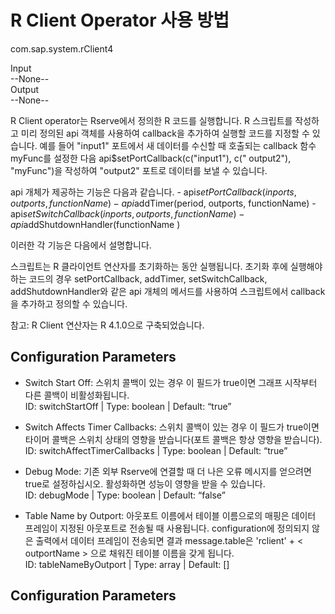 # R Client Operator 사용 방법

com.sap.system.rClient4<br>

Input<br>
--None--<br>
Output<br>
--None--<br>

R Client operator는 Rserve에서 정의한 R 코드를 실행합니다. R 스크립트를 작성하고 미리 정의된 api 객체를 사용하여 callback을 추가하여 실행할 코드를 지정할 수 있습니다. 예를 들어 "input1" 포트에서 새 데이터를 수신할 때 호출되는 callback 함수 myFunc를 설정한 다음 api$setPortCallback(c("input1"), c(" output2"), "myFunc")을 작성하여 "output2" 포트로 데이터를 보낼 수 있습니다.<br>

api 개체가 제공하는 기능은 다음과 같습니다. - api$setPortCallback(inports, outports, functionName) - api$addTimer(period, outports, functionName) - api$setSwitchCallback(inports, outports, functionName) - api$addShutdownHandler(functionName )<br>

이러한 각 기능은 다음에서 설명합니다.<br>

스크립트는 R 클라이언트 연산자를 초기화하는 동안 실행됩니다. 초기화 후에 실행해야 하는 코드의 경우 setPortCallback, addTimer, setSwitchCallback, addShutdownHandler와 같은 api 개체의 메서드를 사용하여 스크립트에서 callback을 추가하고 정의할 수 있습니다.

참고: R Client 연산자는 R 4.1.0으로 구축되었습니다.

## Configuration Parameters
- Switch Start Off: 스위치 콜백이 있는 경우 이 필드가 true이면 그래프 시작부터 다른 콜백이 비활성화됩니다.<br>
ID: switchStartOff | Type: boolean | Default: “true”

- Switch Affects Timer Callbacks: 스위치 콜백이 있는 경우 이 필드가 true이면 타이머 콜백은 스위치 상태의 영향을 받습니다(포트 콜백은 항상 영향을 받습니다).<br>
ID: switchAffectTimerCallbacks | Type: boolean | Default: “true”

- Debug Mode: 기존 외부 Rserve에 연결할 때 더 나은 오류 메시지를 얻으려면 true로 설정하십시오. 활성화하면 성능이 영향을 받을 수 있습니다.<br>
ID: debugMode | Type: boolean | Default: “false”

- Table Name by Outport: 아웃포트 이름에서 테이블 이름으로의 매핑은 데이터 프레임이 지정된 아웃포트로 전송될 때 사용됩니다. configuration에 정의되지 않은 출력에서 데이터 프레임이 전송되면 결과 message.table은 'rclient' + < outportName > 으로 채워진 테이블 이름을 갖게 됩니다.<br>
ID: tableNameByOutport | Type: array | Default: []

## Configuration Parameters

```shell


```

